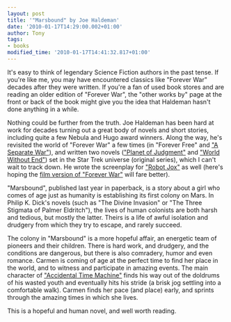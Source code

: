 ```yaml
---
layout: post
title: '"Marsbound" by Joe Haldeman'
date: '2010-01-17T14:29:00.002+01:00'
author: Tony
tags:
- books
modified_time: '2010-01-17T14:41:32.817+01:00'
---
```


It's easy to think of legendary Science Fiction authors in the past tense.
If you're like me, you may have encountered classics like "Forever War" decades
after they were written. If you're a fan of used book stores and are
reading an older edition of "Forever War", the "other works by" page at
the front or back of the book might give you the idea that Haldeman hasn't done
anything in a while.

Nothing could be further from the truth. Joe Haldeman has been hard at work for
decades turning out a great body of novels and short stories, including quite a
few Nebula and Hugo award winners. Along the way, he's revisited the world of
"Forever War" a few times (in "Forever Free" and ["A Separate
War"](/2008-05-11-review-separate-war-other-stories-by)), and written two novels
(["Planet of Judgment"](http://en.wikipedia.org/wiki/Planet_of_Judgment) and
["World Without
End"](http://en.wikipedia.org/wiki/World_Without_End_%28Haldeman_novel%29)) set
in the Star Trek universe (original series), which I can't wait to track down.
He wrote the screenplay for ["Robot
Jox"](http://en.wikipedia.org/wiki/Robot_Jox) as well (here's hoping the [film
version of "Forever
War"](http://www.slashfilm.com/2008/10/13/the-forever-war-ridley-scott-returns-to-sci-fi/)
will fare better).

"Marsbound", published last year in paperback, is a story about a girl who comes
of age just as humanity is establishing its first colony on Mars. In
Philip K. Dick's novels (such as "The Divine Invasion" or "The Three Stigmata of
Palmer Eldritch"), the lives of human colonists are both harsh and tedious, but
mostly the latter. Theirs is a life of awful isolation and drudgery from
which they try to escape, and rarely succeed.

The colony in "Marsbound" is a more hopeful affair, an energetic team of
pioneers and their children. There is hard work, and drudgery, and the
conditions are dangerous, but there is also comradery, humor and even romance.
Carmen is coming of age at the perfect time to find her place in the world, and
to witness and participate in amazing events. The main character of ["Accidental
Time Machine"](/2010-01-08-accidental-time-machine-by-joe-haldeman) finds his
way out of the doldrums of his wasted youth and eventually hits his stride (a
brisk jog settling into a comfortable walk). Carmen finds her pace (and place)
early, and sprints through the amazing times in which she lives.

This is a hopeful and human novel, and well worth reading.